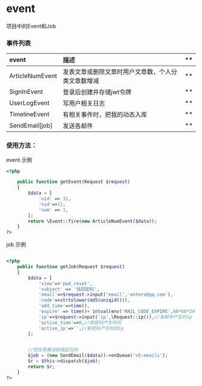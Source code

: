 # event
项目中的Event和Job


### 事件列表

| event             |  描述        |  ** |
| :--------         | :---------       |:----------------|
|ArticleNumEvent|发表文章或删除文章时用户文章数，个人分类文章数增减|**|
|SignInEvent|登录后创建并存储jwt令牌|**|
|UserLogEvent|写用户相关日志|**|
|TimelineEvent|有相关事件时，把我的动态入库|**|
|SendEmail[job]|发送各邮件|**|

### 使用方法：

event 示例

```php
<?php

    public function getEvent(Request $request)
    {
        $data = [
            'uid' => 31,
            'nid'=>11,
            'num' => 1,
        ];
        return \Event::fire(new ArticleNumEvent($data));
    }
?>
```

job 示例


```php

<?php
    public function getJob(Request $request)
    {
        $data = [
            'view'=>'pwd_reset',
            'subject' => '找回密码',
            'email'=>$request->input('email','entere@qq.com'),
            'code'=>strtolower(md5(uniqid())),
            'add_time'=>time(),
            'expire' => time()+ intval(env('MAIL_CODE_EXPIRE',60*60*24*30)),//30天后过期
            'ip'=>$request->input('ip',\Request::ip()),//发邮件产生的ip
            'active_time'=>0,//新密码产生时间
            'active_ip'=>'',//新密码产生时的ip
        ];


        //把任务推送到指定队列
        $job = (new SendEmail($data))->onQueue('v5:emails');
        $r = $this->dispatch($job);
        return $r;
    }
?>
```


